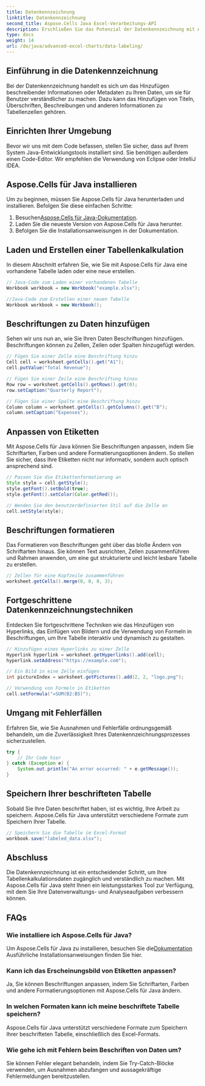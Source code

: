 ```yaml
---
title: Datenkennzeichnung
linktitle: Datenkennzeichnung
second_title: Aspose.Cells Java Excel-Verarbeitungs-API
description: Erschließen Sie das Potenzial der Datenkennzeichnung mit Aspose.Cells für Java. Lernen Sie Schritt-für-Schritt-Techniken.
type: docs
weight: 14
url: /de/java/advanced-excel-charts/data-labeling/
---
```


## Einführung in die Datenkennzeichnung

Bei der Datenkennzeichnung handelt es sich um das Hinzufügen beschreibender Informationen oder Metadaten zu Ihren Daten, um sie für Benutzer verständlicher zu machen. Dazu kann das Hinzufügen von Titeln, Überschriften, Beschreibungen und anderen Informationen zu Tabellenzellen gehören.

## Einrichten Ihrer Umgebung

Bevor wir uns mit dem Code befassen, stellen Sie sicher, dass auf Ihrem System Java-Entwicklungstools installiert sind. Sie benötigen außerdem einen Code-Editor. Wir empfehlen die Verwendung von Eclipse oder IntelliJ IDEA.

## Aspose.Cells für Java installieren

Um zu beginnen, müssen Sie Aspose.Cells für Java herunterladen und installieren. Befolgen Sie diese einfachen Schritte:

1.  Besuchen[Aspose.Cells für Java-Dokumentation](https://reference.aspose.com/cells/java/).
2. Laden Sie die neueste Version von Aspose.Cells für Java herunter.
3. Befolgen Sie die Installationsanweisungen in der Dokumentation.

## Laden und Erstellen einer Tabellenkalkulation

In diesem Abschnitt erfahren Sie, wie Sie mit Aspose.Cells für Java eine vorhandene Tabelle laden oder eine neue erstellen.

```java
// Java-Code zum Laden einer vorhandenen Tabelle
Workbook workbook = new Workbook("example.xlsx");

//Java-Code zum Erstellen einer neuen Tabelle
Workbook workbook = new Workbook();
```

## Beschriftungen zu Daten hinzufügen

Sehen wir uns nun an, wie Sie Ihren Daten Beschriftungen hinzufügen. Beschriftungen können zu Zellen, Zeilen oder Spalten hinzugefügt werden.

```java
// Fügen Sie einer Zelle eine Beschriftung hinzu
Cell cell = worksheet.getCells().get("A1");
cell.putValue("Total Revenue");

// Fügen Sie einer Zeile eine Beschriftung hinzu
Row row = worksheet.getCells().getRows().get(0);
row.setCaption("Quarterly Report");

// Fügen Sie einer Spalte eine Beschriftung hinzu
Column column = worksheet.getCells().getColumns().get("B");
column.setCaption("Expenses");
```

## Anpassen von Etiketten

Mit Aspose.Cells für Java können Sie Beschriftungen anpassen, indem Sie Schriftarten, Farben und andere Formatierungsoptionen ändern. So stellen Sie sicher, dass Ihre Etiketten nicht nur informativ, sondern auch optisch ansprechend sind.

```java
// Passen Sie die Etikettenformatierung an
Style style = cell.getStyle();
style.getFont().setBold(true);
style.getFont().setColor(Color.getRed());

// Wenden Sie den benutzerdefinierten Stil auf die Zelle an
cell.setStyle(style);
```

## Beschriftungen formatieren

Das Formatieren von Beschriftungen geht über das bloße Ändern von Schriftarten hinaus. Sie können Text ausrichten, Zellen zusammenführen und Rahmen anwenden, um eine gut strukturierte und leicht lesbare Tabelle zu erstellen.

```java
// Zellen für eine Kopfzeile zusammenführen
worksheet.getCells().merge(0, 0, 0, 3);
```

## Fortgeschrittene Datenkennzeichnungstechniken

Entdecken Sie fortgeschrittene Techniken wie das Hinzufügen von Hyperlinks, das Einfügen von Bildern und die Verwendung von Formeln in Beschriftungen, um Ihre Tabelle interaktiv und dynamisch zu gestalten.

```java
// Hinzufügen eines Hyperlinks zu einer Zelle
Hyperlink hyperlink = worksheet.getHyperlinks().add(cell);
hyperlink.setAddress("https://example.com");

// Ein Bild in eine Zelle einfügen
int pictureIndex = worksheet.getPictures().add(2, 2, "logo.png");

// Verwendung von Formeln in Etiketten
cell.setFormula("=SUM(B2:B5)");
```

## Umgang mit Fehlerfällen

Erfahren Sie, wie Sie Ausnahmen und Fehlerfälle ordnungsgemäß behandeln, um die Zuverlässigkeit Ihres Datenkennzeichnungsprozesses sicherzustellen.

```java
try {
    // Ihr Code hier
} catch (Exception e) {
    System.out.println("An error occurred: " + e.getMessage());
}
```

## Speichern Ihrer beschrifteten Tabelle

Sobald Sie Ihre Daten beschriftet haben, ist es wichtig, Ihre Arbeit zu speichern. Aspose.Cells für Java unterstützt verschiedene Formate zum Speichern Ihrer Tabelle.

```java
// Speichern Sie die Tabelle im Excel-Format
workbook.save("labeled_data.xlsx");
```

## Abschluss

Die Datenkennzeichnung ist ein entscheidender Schritt, um Ihre Tabellenkalkulationsdaten zugänglich und verständlich zu machen. Mit Aspose.Cells für Java steht Ihnen ein leistungsstarkes Tool zur Verfügung, mit dem Sie Ihre Datenverwaltungs- und Analyseaufgaben verbessern können.

## FAQs

### Wie installiere ich Aspose.Cells für Java?

 Um Aspose.Cells für Java zu installieren, besuchen Sie die[Dokumentation](https://reference.aspose.com/cells/java/) Ausführliche Installationsanweisungen finden Sie hier.

### Kann ich das Erscheinungsbild von Etiketten anpassen?

Ja, Sie können Beschriftungen anpassen, indem Sie Schriftarten, Farben und andere Formatierungsoptionen mit Aspose.Cells für Java ändern.

### In welchen Formaten kann ich meine beschriftete Tabelle speichern?

Aspose.Cells für Java unterstützt verschiedene Formate zum Speichern Ihrer beschrifteten Tabelle, einschließlich des Excel-Formats.

### Wie gehe ich mit Fehlern beim Beschriften von Daten um?

Sie können Fehler elegant behandeln, indem Sie Try-Catch-Blöcke verwenden, um Ausnahmen abzufangen und aussagekräftige Fehlermeldungen bereitzustellen.